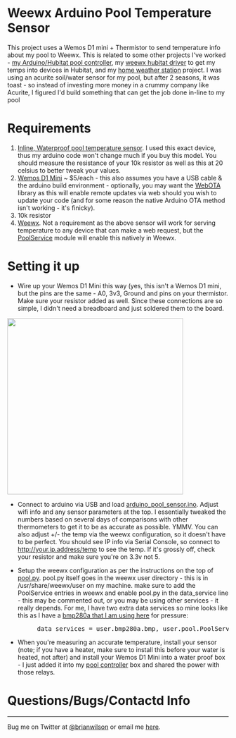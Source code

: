 # Weewx Arduino Pool Temperature Sensor

This project uses a Wemos D1 mini + Thermistor to send temperature info about
my pool to Weewx. This is related to some other projects I've worked - [my
Arduino/Hubitat pool
controller](https://github.com/bdwilson/hubitat/tree/master/Arduino-Pool), my
[weewx hubitat driver](https://github.com/bdwilson/hubitat/tree/master/Weewx)
to get my temps into devices in Hubitat, and my [home weather
station](https://github.com/bdwilson/acurite) project. I was using an acurite
soil/water sensor for my pool, but after 2 seasons, it was toast - so instead
of investing more money in a crummy company like Acurite, I figured I'd build
something that can get the job done in-line to my pool 


# Requirements
1. [Inline, Waterproof pool temperature sensor](https://www.amazon.com/gp/product/B07QL9PLY9/). I used this exact
device, thus my arduino code won't change much if you buy this model. You
should measure the resistance of your 10k resistor as well as this at 20
celsius to better tweak your values. 
2. [Wemos D1
Mini](https://www.amazon.com/HiLetgo-Development-ESP8285-Wireless-Internet/dp/B07BK435ZW)
~ $5/each - this also assumes you have a USB cable & the arduino build
environment - optionally, you may want the
[WebOTA](https://github.com/scottchiefbaker/ESP-WebOTA) library as this will
enable remote updates via web should you wish to update your code (and for some
reason the native Arduino OTA method isn't working - it's finicky). 
3. 10k resistor 
4. [Weewx](http://www.weewx.com/). Not a requirement as the above sensor will
work for serving temperature to any device that can make a web request, but the
[PoolService](pool.py) module will enable this natively in Weewx.

# Setting it up

* Wire up your Wemos D1 Mini this way (yes, this isn't a Wemos D1 mini, but the
pins are the same - A0, 3v3, Ground and pins on your thermistor. Make sure your resistor added as well.
Since these connections are so simple, I didn't need a breadboard and just
soldered them to the board. 
<img src="https://bdwilson.github.io/images/NodeMCU_Thermistor_Interfacing_Diagram.png" width=400px>

* Connect to arduino via USB and load
[arduino_pool_sensor.ino](arduino_pool_sensor.ino). Adjust wifi info and any
sensor parameters at the top. I essentially tweaked the numbers based on
several days of comparisons with other thermometers to get it to be as accurate
as possible. YMMV. You can also adjust +/- the temp via the weewx
configuration, so it doesn't have to be perfect. You should see IP info via
Serial Console, so connect to http://your.ip.address/temp to see the temp. If
it's grossly off, check your resistor and make sure you're on 3.3v not 5. 

* Setup the weewx configuration as per the instructions on the top of
[pool.py](pool.py).  pool.py itself goes in the weewx user directory - this is
in /usr/share/weewx/user on my machine. make sure to add the PoolService
entries in weewx and enable pool.py in the data_service line - this may be
commented out, or you may be using other services - it really depends. For me,
I have two extra data services so mine looks like this as I have a
[bmp280a that I am using here](https://github.com/bdwilson/acurite) for
pressure:
<pre>
        data_services = user.bmp280a.bmp, user.pool.PoolService
</pre>

* When you're measuring an accurate temperature, install your sensor (note; if you have a
heater, make sure to install this before your water is heated, not after) and
install your Wemos D1 Mini into a water proof box - I just added it into my
[pool controller](https://github.com/bdwilson/hubitat/tree/master/Arduino-Pool)
box and shared the power with those relays.

# Questions/Bugs/Contactd Info
-----------------
Bug me on Twitter at [@brianwilson](http://twitter.com/brianwilson) or email me [here](http://cronological.com/comment.php?ref=bubba).
